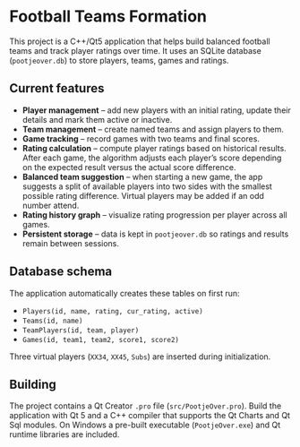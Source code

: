 # Football Teams Formation

This project is a C++/Qt5 application that helps build balanced football teams and track player ratings over time. It uses an SQLite database (`pootjeover.db`) to store players, teams, games and ratings.

## Current features

- **Player management** – add new players with an initial rating, update their details and mark them active or inactive.
- **Team management** – create named teams and assign players to them.
- **Game tracking** – record games with two teams and final scores.
- **Rating calculation** – compute player ratings based on historical results. After each game, the algorithm adjusts each player’s score depending on the expected result versus the actual score difference.
- **Balanced team suggestion** – when starting a new game, the app suggests a split of available players into two sides with the smallest possible rating difference. Virtual players may be added if an odd number attend.
- **Rating history graph** – visualize rating progression per player across all games.
- **Persistent storage** – data is kept in `pootjeover.db` so ratings and results remain between sessions.

## Database schema

The application automatically creates these tables on first run:

- `Players(id, name, rating, cur_rating, active)`
- `Teams(id, name)`
- `TeamPlayers(id, team, player)`
- `Games(id, team1, team2, score1, score2)`

Three virtual players (`XX34`, `XX45`, `Subs`) are inserted during initialization.

## Building

The project contains a Qt Creator `.pro` file (`src/PootjeOver.pro`). Build the application with Qt 5 and a C++ compiler that supports the Qt Charts and Qt Sql modules. On Windows a pre-built executable (`PootjeOver.exe`) and Qt runtime libraries are included.
